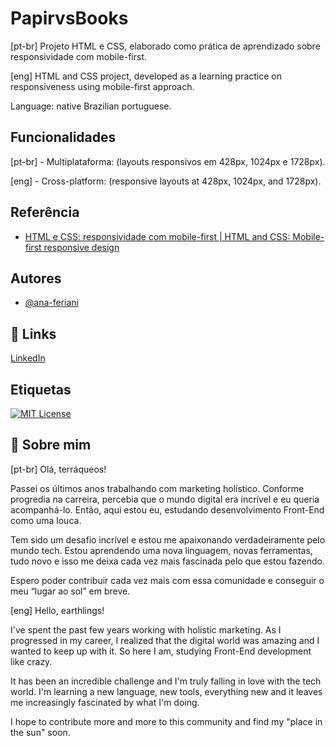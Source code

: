 
# PapirvsBooks

[pt-br] Projeto HTML e CSS, elaborado como prática de aprendizado sobre responsividade com mobile-first.

[eng] HTML and CSS project, developed as a learning practice on responsiveness using mobile-first approach.

Language: native Brazilian portuguese. 
## Funcionalidades

[pt-br] - Multiplataforma: (layouts responsivos em 428px, 1024px e 1728px).

[eng] - Cross-platform: (responsive layouts at 428px, 1024px, and 1728px).


## Referência

 - [HTML e CSS: responsividade com mobile-first | HTML and CSS: Mobile-first responsive design](https://cursos.alura.com.br/course/html-css-responsividade-mobile-first)
## Autores

- [@ana-feriani](https://github.com/ana-feriani)


## 🔗 Links
[LinkedIn](https://www.linkedin.com/in/anapferiani/)


## Etiquetas

[![MIT License](https://img.shields.io/badge/License-MIT-green.svg)](https://choosealicense.com/licenses/mit/)


## 🚀 Sobre mim
[pt-br] Olá, terráqueos! 

Passei os últimos anos trabalhando com marketing holístico. Conforme progredia na carreira, percebia que o mundo digital era incrível e eu queria acompanhá-lo. Então, aqui estou eu, estudando desenvolvimento Front-End como uma louca.

Tem sido um desafio incrível e estou me apaixonando verdadeiramente pelo mundo tech. Estou aprendendo uma nova linguagem, novas ferramentas, tudo novo e isso me deixa cada vez mais fascinada pelo que estou fazendo. 

Espero poder contribuir cada vez mais com essa comunidade e conseguir o meu “lugar ao sol” em breve.

[eng] Hello, earthlings! 

I've spent the past few years working with holistic marketing. As I progressed in my career, I realized that the digital world was amazing and I wanted to keep up with it. So here I am, studying Front-End development like crazy.

It has been an incredible challenge and I'm truly falling in love with the tech world. I'm learning a new language, new tools, everything new and it leaves me increasingly fascinated by what I'm doing.

I hope to contribute more and more to this community and find my "place in the sun" soon.


